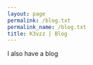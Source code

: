 ```yaml
---
layout: page
permalink: /blog.txt
permalink_name: /blog.txt
title: K3vzz | Blog
---
```


I also have a blog

